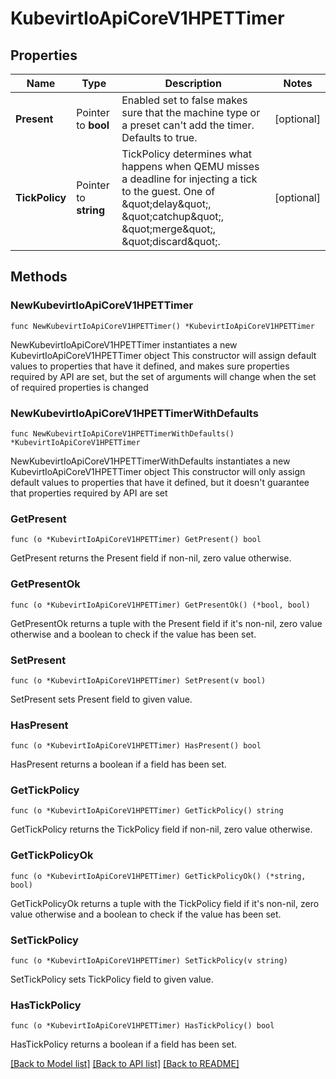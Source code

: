 # KubevirtIoApiCoreV1HPETTimer

## Properties

Name | Type | Description | Notes
------------ | ------------- | ------------- | -------------
**Present** | Pointer to **bool** | Enabled set to false makes sure that the machine type or a preset can&#39;t add the timer. Defaults to true. | [optional] 
**TickPolicy** | Pointer to **string** | TickPolicy determines what happens when QEMU misses a deadline for injecting a tick to the guest. One of \&quot;delay\&quot;, \&quot;catchup\&quot;, \&quot;merge\&quot;, \&quot;discard\&quot;. | [optional] 

## Methods

### NewKubevirtIoApiCoreV1HPETTimer

`func NewKubevirtIoApiCoreV1HPETTimer() *KubevirtIoApiCoreV1HPETTimer`

NewKubevirtIoApiCoreV1HPETTimer instantiates a new KubevirtIoApiCoreV1HPETTimer object
This constructor will assign default values to properties that have it defined,
and makes sure properties required by API are set, but the set of arguments
will change when the set of required properties is changed

### NewKubevirtIoApiCoreV1HPETTimerWithDefaults

`func NewKubevirtIoApiCoreV1HPETTimerWithDefaults() *KubevirtIoApiCoreV1HPETTimer`

NewKubevirtIoApiCoreV1HPETTimerWithDefaults instantiates a new KubevirtIoApiCoreV1HPETTimer object
This constructor will only assign default values to properties that have it defined,
but it doesn't guarantee that properties required by API are set

### GetPresent

`func (o *KubevirtIoApiCoreV1HPETTimer) GetPresent() bool`

GetPresent returns the Present field if non-nil, zero value otherwise.

### GetPresentOk

`func (o *KubevirtIoApiCoreV1HPETTimer) GetPresentOk() (*bool, bool)`

GetPresentOk returns a tuple with the Present field if it's non-nil, zero value otherwise
and a boolean to check if the value has been set.

### SetPresent

`func (o *KubevirtIoApiCoreV1HPETTimer) SetPresent(v bool)`

SetPresent sets Present field to given value.

### HasPresent

`func (o *KubevirtIoApiCoreV1HPETTimer) HasPresent() bool`

HasPresent returns a boolean if a field has been set.

### GetTickPolicy

`func (o *KubevirtIoApiCoreV1HPETTimer) GetTickPolicy() string`

GetTickPolicy returns the TickPolicy field if non-nil, zero value otherwise.

### GetTickPolicyOk

`func (o *KubevirtIoApiCoreV1HPETTimer) GetTickPolicyOk() (*string, bool)`

GetTickPolicyOk returns a tuple with the TickPolicy field if it's non-nil, zero value otherwise
and a boolean to check if the value has been set.

### SetTickPolicy

`func (o *KubevirtIoApiCoreV1HPETTimer) SetTickPolicy(v string)`

SetTickPolicy sets TickPolicy field to given value.

### HasTickPolicy

`func (o *KubevirtIoApiCoreV1HPETTimer) HasTickPolicy() bool`

HasTickPolicy returns a boolean if a field has been set.


[[Back to Model list]](../README.md#documentation-for-models) [[Back to API list]](../README.md#documentation-for-api-endpoints) [[Back to README]](../README.md)


